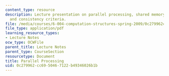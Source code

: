 ```yaml
---
content_type: resource
description: Lecture presentation on parallel processing, shared memory, cache coherence,
  and consistency criteria.
file: /media/courses/6-004-computation-structures-spring-2009/0c279962cc6950467122b49346026b1b_MIT6_004s09_lec24.pdf
file_type: application/pdf
learning_resource_types:
- Lecture Notes
ocw_type: OCWFile
parent_title: Lecture Notes
parent_type: CourseSection
resourcetype: Document
title: Parallel Processing
uid: 0c279962-cc69-5046-7122-b49346026b1b
---
```

